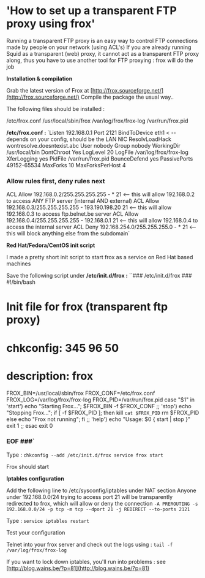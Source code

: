 # 'How to set up a transparent FTP proxy using frox'

Running a transparent FTP proxy is an easy way to control FTP connections made by people on your network (using ACL's)
If you are already running Squid as a transparent (web) proxy, it cannot act as a transparent FTP proxy along, thus you have to use another tool for FTP proxying : frox will do the job

<!-- more -->

**Installation & compilation**

Grab the latest version of Frox at [http://frox.sourceforge.net/](http://frox.sourceforge.net/)
Compile the package the usual way..

The following files should be installed :

/etc/frox.conf
/usr/local/sbin/frox
/var/log/frox/frox-log
/var/run/frox.pid

**/etc/frox.conf :**
`Listen 192.168.0.1
Port 2121
BindToDevice eth1 < -- depends on your config, should be the LAN NIC
ResolvLoadHack wontresolve.doesntexist.abc
User nobody
Group nobody
WorkingDir /usr/local/bin
DontChroot Yes
LogLevel 20
LogFile /var/log/frox/frox-log
XferLogging yes
PidFile /var/run/frox.pid
BounceDefend yes
PassivePorts 49152-65534
MaxForks 10
MaxForksPerHost 4
### Allow rules first, deny rules next
ACL Allow 192.168.0.2/255.255.255.255 - * 21 <-- this will allow 192.168.0.2 to access ANY FTP server (internal AND external)
ACL Allow 192.168.0.3/255.255.255.255 - 193.190.198.20 21 <-- this will allow 192.168.0.3 to access ftp.belnet.be server
ACL Allow 192.168.0.4/255.255.255.255 - 192.168.0.1 21 <-- this will allow 192.168.0.4 to access the internal server
ACL Deny 192.168.254.0/255.255.255.0 - * 21 <-- this will block anything else from the subdomain`

**Red Hat/Fedora/CentOS init script**

I made a pretty short init script to start frox as a service on Red Hat based machines

Save the following script under **/etc/init.d/frox :**
``### /etc/init.d/frox ###
#!/bin/bash
#
# Init file for frox (transparent ftp proxy)
#
# chkconfig: 345 96 50
# description: frox
FROX_BIN=/usr/local/sbin/frox
FROX_CONF=/etc/frox.conf
FROX_LOG=/var/log/frox/frox-log
FROX_PID=/var/run/frox.pid
case "$1" in
'start')
echo "Starting Frox...";
$FROX_BIN -f $FROX_CONF
;;
'stop')
echo "Stopping Frox...";
if [ -f $FROX_PID ]; then
kill `cat $FROX_PID`
rm $FROX_PID
else
echo "Frox not running";
fi
;;
'help')
echo "Usage: $0 { start | stop }"
exit 1
;;
esac
exit 0
### EOF ###`

Type :
`chkconfig --add /etc/init.d/frox
service frox start`

Frox should start

**Iptables configuration**

Add the following line to /etc/sysconfig/iptables under NAT section
Anyone under 192.168.0.0/24 trying to access port 21 will be transparently redirected to frox, which will allow or deny the connection
`-A PREROUTING -s 192.168.0.0/24 -p tcp -m tcp --dport 21 -j REDIRECT --to-ports 2121`

Type : `service iptables restart`

Test your configuration

Telnet into your frox server and check out the logs using :
`tail -f /var/log/frox/frox-log`

If you want to lock down iptables, you'll run into problems : see [http://blog.wains.be/?p=81](http://blog.wains.be/?p=81)
